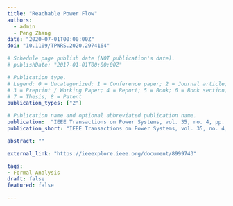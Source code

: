 ```yaml
---
title: "Reachable Power Flow"
authors:
  - admin
  - Peng Zhang
date: "2020-07-01T00:00:00Z"
doi: "10.1109/TPWRS.2020.2974164"

# Schedule page publish date (NOT publication's date).
# publishDate: "2017-01-01T00:00:00Z"

# Publication type.
# Legend: 0 = Uncategorized; 1 = Conference paper; 2 = Journal article;
# 3 = Preprint / Working Paper; 4 = Report; 5 = Book; 6 = Book section;
# 7 = Thesis; 8 = Patent
publication_types: ["2"]

# Publication name and optional abbreviated publication name.
publication:  "IEEE Transactions on Power Systems, vol. 35, no. 4, pp. 3290-3293"
publication_short: "IEEE Transactions on Power Systems, vol. 35, no. 4, pp. 3290-3293"

abstract: ""

external_link: "https://ieeexplore.ieee.org/document/8999743"

tags:
- Formal Analysis
draft: false
featured: false

---
```



